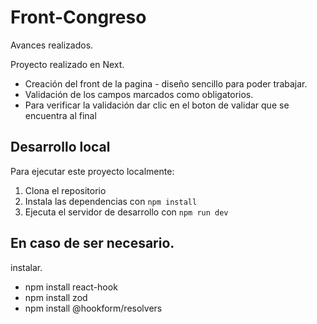 # Front-Congreso
Avances realizados.

Proyecto realizado en Next.
* Creación del front de la pagina - diseño sencillo para poder trabajar.
* Validación de los campos marcados como obligatorios.
* Para verificar la validación dar clic en el boton de validar que se encuentra al final

## Desarrollo local

Para ejecutar este proyecto localmente:

1. Clona el repositorio
2. Instala las dependencias con `npm install`
3. Ejecuta el servidor de desarrollo con `npm run dev`

## En caso de ser necesario.
instalar.
* npm install react-hook
* npm install zod
* npm install @hookform/resolvers

